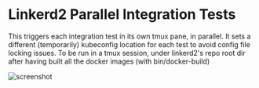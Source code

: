 Linkerd2 Parallel Integration Tests
====================================

This triggers each integration test in its own tmux pane, in parallel.
It sets a different (temporarily) kubeconfig location for each test
to avoid config file locking issues.
To be run in a tmux session, under linkerd2's repo root dir after having
built all the docker images (with bin/docker-build)

![screenshot]()
